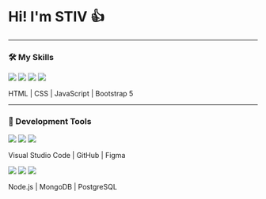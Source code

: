 # Hi! I'm STIV 👍

---

### 🛠 My Skills

<div>
    <img src="https://img.icons8.com/color/48/000000/html-5--v1.png"/>
    <img src="https://img.icons8.com/color/48/000000/css3.png"/>
    <img src="https://img.icons8.com/color/48/000000/javascript.png"/>
    <img src="https://img.icons8.com/color/48/000000/bootstrap.png"/>
</div>

HTML | CSS | JavaScript | Bootstrap 5

---

### 🧰 Development Tools

<div>
    <img src="https://img.icons8.com/color/48/000000/visual-studio-code-2019.png"/>
    <img src="https://img.icons8.com/ios-glyphs/48/000000/github.png"/>
    <img src="https://img.icons8.com/color/48/000000/figma.png"/>
</div>

Visual Studio Code | GitHub | Figma



<div>
    <img src="https://img.icons8.com/color/48/000000/nodejs.png"/>
    <img src="https://img.icons8.com/color/48/000000/mongodb.png"/>
    <img src="https://img.icons8.com/color/48/000000/postgreesql.png"/>
</div>

Node.js | MongoDB | PostgreSQL

